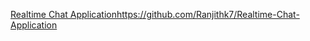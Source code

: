 [Realtime Chat Application](https://github.com/Ranjithk7/Realtime-Chat-Application)https://github.com/Ranjithk7/Realtime-Chat-Application
